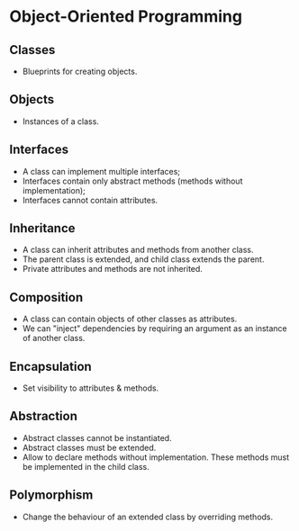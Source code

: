 # Object-Oriented Programming

## Classes

- Blueprints for creating objects.

## Objects

- Instances of a class.

## Interfaces

- A class can implement multiple interfaces;
- Interfaces contain only abstract methods (methods without implementation);
- Interfaces cannot contain attributes.

## Inheritance

- A class can inherit attributes and methods from another class.
- The parent class is extended, and child class extends the parent.
- Private attributes and methods are not inherited.

## Composition

- A class can contain objects of other classes as attributes.
- We can "inject" dependencies by requiring an argument as an instance of
another class.

## Encapsulation

- Set visibility to attributes & methods.

## Abstraction

- Abstract classes cannot be instantiated.
- Abstract classes must be extended.
- Allow to declare methods without implementation. These methods must be
implemented in the child class.

## Polymorphism

- Change the behaviour of an extended class by overriding methods.

